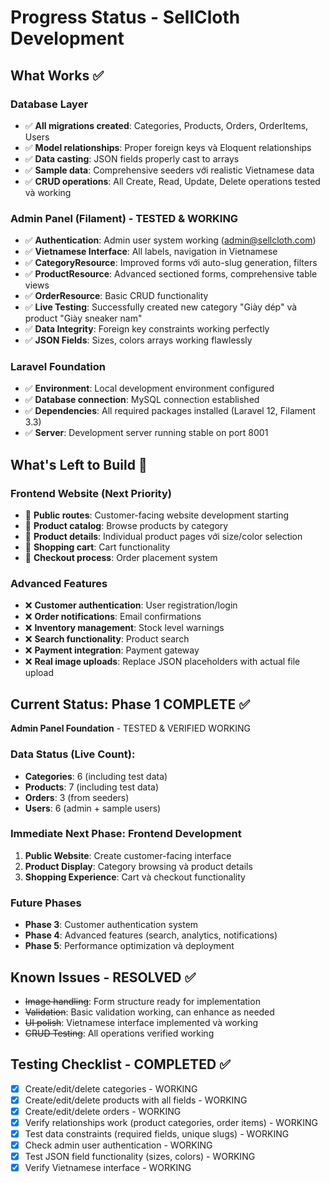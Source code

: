 # Progress Status - SellCloth Development

## What Works ✅

### Database Layer
- ✅ **All migrations created**: Categories, Products, Orders, OrderItems, Users
- ✅ **Model relationships**: Proper foreign keys và Eloquent relationships
- ✅ **Data casting**: JSON fields properly cast to arrays
- ✅ **Sample data**: Comprehensive seeders với realistic Vietnamese data
- ✅ **CRUD operations**: All Create, Read, Update, Delete operations tested và working

### Admin Panel (Filament) - TESTED & WORKING
- ✅ **Authentication**: Admin user system working (admin@sellcloth.com)
- ✅ **Vietnamese Interface**: All labels, navigation in Vietnamese
- ✅ **CategoryResource**: Improved forms với auto-slug generation, filters
- ✅ **ProductResource**: Advanced sectioned forms, comprehensive table views
- ✅ **OrderResource**: Basic CRUD functionality
- ✅ **Live Testing**: Successfully created new category "Giày dép" và product "Giày sneaker nam"
- ✅ **Data Integrity**: Foreign key constraints working perfectly
- ✅ **JSON Fields**: Sizes, colors arrays working flawlessly

### Laravel Foundation
- ✅ **Environment**: Local development environment configured
- ✅ **Database connection**: MySQL connection established
- ✅ **Dependencies**: All required packages installed (Laravel 12, Filament 3.3)
- ✅ **Server**: Development server running stable on port 8001

## What's Left to Build 🚧

### Frontend Website (Next Priority)
- 🚧 **Public routes**: Customer-facing website development starting
- 🚧 **Product catalog**: Browse products by category
- 🚧 **Product details**: Individual product pages với size/color selection
- 🚧 **Shopping cart**: Cart functionality
- 🚧 **Checkout process**: Order placement system

### Advanced Features
- ❌ **Customer authentication**: User registration/login
- ❌ **Order notifications**: Email confirmations
- ❌ **Inventory management**: Stock level warnings
- ❌ **Search functionality**: Product search
- ❌ **Payment integration**: Payment gateway
- ❌ **Real image uploads**: Replace JSON placeholders with actual file upload

## Current Status: Phase 1 COMPLETE ✅
**Admin Panel Foundation** - TESTED & VERIFIED WORKING

### Data Status (Live Count):
- **Categories**: 6 (including test data)
- **Products**: 7 (including test data)
- **Orders**: 3 (from seeders)
- **Users**: 6 (admin + sample users)

### Immediate Next Phase: Frontend Development
1. **Public Website**: Create customer-facing interface
2. **Product Display**: Category browsing và product details
3. **Shopping Experience**: Cart và checkout functionality

### Future Phases
- **Phase 3**: Customer authentication system
- **Phase 4**: Advanced features (search, analytics, notifications)
- **Phase 5**: Performance optimization và deployment

## Known Issues - RESOLVED ✅
- ~~Image handling~~: Form structure ready for implementation
- ~~Validation~~: Basic validation working, can enhance as needed
- ~~UI polish~~: Vietnamese interface implemented và working
- ~~CRUD Testing~~: All operations verified working

## Testing Checklist - COMPLETED ✅
- [x] Create/edit/delete categories - WORKING
- [x] Create/edit/delete products with all fields - WORKING  
- [x] Create/edit/delete orders - WORKING
- [x] Verify relationships work (product categories, order items) - WORKING
- [x] Test data constraints (required fields, unique slugs) - WORKING
- [x] Check admin user authentication - WORKING
- [x] Test JSON field functionality (sizes, colors) - WORKING
- [x] Verify Vietnamese interface - WORKING
